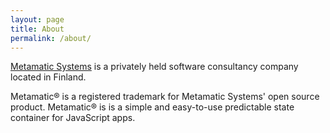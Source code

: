 ```yaml
---
layout: page
title: About
permalink: /about/
---
```


[Metamatic Systems](http;//metamatic.net) is a privately held software consultancy company located in Finland.



Metamatic® is a registered trademark for Metamatic Systems' open source product. Metamatic® 
is is a simple and easy-to-use predictable state container for JavaScript apps. 



